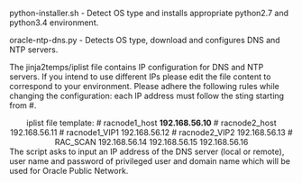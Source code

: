 python-installer.sh - Detect OS type and installs appropriate python2.7 and python3.4 environment.

oracle-ntp-dns.py - Detects OS type, download and configures DNS and NTP servers.

The jinja2temps/iplist file contains IP configuration for DNS and NTP servers. If you intend to use different IPs please edit the file content to correspond to your environment. Please adhere the following rules while changing the configuration: each IP address must follow the sting starting from #.
<center>iplist file template:
    # racnode1_host
    <b>192.168.56.10</b>
    # racnode2_host
    192.168.56.11
    # racnode1_VIP1
    192.168.56.12
    # racnode2_VIP2
    192.168.56.13
    # RAC_SCAN
    192.168.56.14
    192.168.56.15
    192.168.56.16
</center>
The script asks to input an IP address of the DNS server (local or remote), user name and password of privileged user and domain name which will be used for Oracle Public Network.
